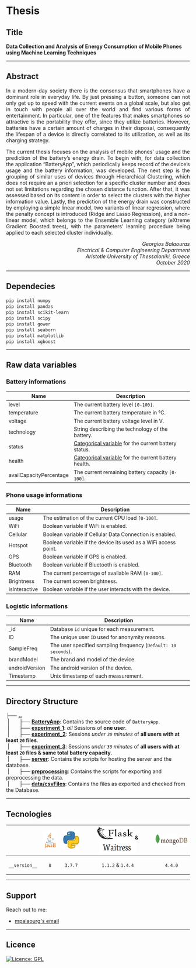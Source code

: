 # Thesis

## Title
<b>Data Collection and Analysis of Energy Consumption of Mobile Phones using Machine Learning Techniques</b>

---

## Abstract
<p align=justify>
In a modern-day society there is the consensus that smartphones have a dominant role in everyday life. By just pressing a button, someone can not only get up to speed with the current events on a global scale, but also get in touch with people all over the world and find various forms of entertainment. In particular, one of the features that makes smartphones so attractive is the portability they offer, since they utilize batteries. However, batteries have a certain amount of charges in their disposal, consequently the lifespan of a device is directly correlated to its utilization, as well as its charging strategy. <br>
</p>
<p align=justify>
The current thesis focuses on the analysis of mobile phones’ usage and the prediction of the battery’s energy drain. To begin with, for data collection the application “BatteryApp”, which periodically keeps record of the device’s usage and the battery information, was developed. The next step is the grouping of similar uses of devices through Hierarchical Clustering, which does not require an a priori selection for a specific cluster number and does not set limitations regarding the chosen distance function. After that, it was assessed based on its content in order to select the clusters with the higher information value. Lastly, the prediction of the energy drain was constructed by employing a simple linear model, two variants of linear regression, where the penalty concept is introduced (Ridge and Lasso Regression), and a non-linear model, which belongs to the Ensemble Learning category (eXtreme Gradient Boosted trees), with the parameters’ learning procedure being applied to each selected cluster individually.
</p>
<p align=right>
<i>Georgios Balaouras <br>
Electrical & Computer Engineering Department <br>
Aristotle University of Thessaloniki, Greece <br>
October 2020 </i> <br>
</p>

---

## Dependecies 
```
pip install numpy
pip install pandas
pip install scikit-learn
pip install scipy
pip install gower
pip install seaborn
pip install matplotlib
pip install xgboost
```
---

## Raw data variables 
### Battery informations
| Name | Description |
|------|-------------|
| level | The current battery level `[0-100]`.|
| temperature | The current battery temperature in °C.|
| voltage | The current battery voltage level in V.|
| technology | String describing the technology of the battery.|
| status | [Categorical variable](https://developer.android.com/reference/android/os/BatteryManager#EXTRA_STATUS) for the current battery status.|
| health | [Categorical variable](https://developer.android.com/reference/android/os/BatteryManager#EXTRA_HEALTH) for the current battery health.|
| availCapacityPercentage | The current remaining battery capacity `[0-100]`.|

### Phone usage informations 
| Name | Description |
|------|-------------|
| usage | The estimation of the current CPU load `[0-100]`.|
| WiFi | Boolean variable if WiFi is enabled.|
| Cellular | Boolean variable if Cellular Data Connection is enabled.|
| Hotspot | Boolean variable if the device its used as a WiFi access point.|
| GPS | Boolean variable if GPS is enabled.|
| Bluetooth | Boolean variable if Bluetooth is enabled.|
| RAM | The current percentage of available RAM `[0-100]`.|
| Brightness | The current screen brightness.|
| isInteractive | Boolean variable if the user interacts with the device.|

### Logistic informations
| Name | Description |
|------|-------------|
| _id | Database `id` unique for each measurement.|
| ID | The unique user `ID` used for anonymity reasons.|
| SampleFreq | The user specified sampling frequency (`Default: 10 seconds`).|
| brandModel | The brand and model of the device.|
| androidVersion | The android version of the device.|
| Timestamp | Unix timestamp of each measurement.|

---

## Directory Structure <br>
├── <b><ins>..</ins></b> <br>
&nbsp;|&nbsp;&nbsp;&nbsp;&nbsp;&nbsp;&nbsp;&nbsp;├── <b><ins>BatteryApp</ins></b>: Contains the source code of `BatteryApp`. <br>
&nbsp;|&nbsp;&nbsp;&nbsp;&nbsp;&nbsp;&nbsp;&nbsp;├── <b><ins>experiment_1</ins></b>: <i>all</i> Sessions of <b>one user</b>. <br>
&nbsp;|&nbsp;&nbsp;&nbsp;&nbsp;&nbsp;&nbsp;&nbsp;├── <b><ins>experiment_2</ins></b>: Sessions <i>under `30` minutes</i> of <b> all users with at least `20` files</b>. <br>
&nbsp;|&nbsp;&nbsp;&nbsp;&nbsp;&nbsp;&nbsp;&nbsp;├── <b><ins>experiment_3</ins></b>: Sessions <i>under `30` minutes</i> of <b> all users with at least `20` files & same total battery capacity</b>. <br>
&nbsp;|&nbsp;&nbsp;&nbsp;&nbsp;&nbsp;&nbsp;&nbsp;├── <b><ins>server</ins></b>: Contains the scripts for hosting the server and the database. <br>
&nbsp;|&nbsp;&nbsp;&nbsp;&nbsp;&nbsp;&nbsp;&nbsp;├── <b><ins>preprocessing</ins></b>: Contains the scripts for exporting and preprocessing the data.<br>
&nbsp;|&nbsp;&nbsp;&nbsp;&nbsp;&nbsp;&nbsp;&nbsp;├── <b><ins>data/csvFiles</ins></b>: Contains the files as exported and checked from the Database.<br>

---

## Tecnologies 

| |<img src="https://github.com/mpalaourg/Thesis/blob/master/data/images/java8%20icon.png" alt="Java" width="50" height="50"> | <img src="https://github.com/mpalaourg/Thesis/blob/master/data/images/python.png" alt="Python" width="50" height="50"> | <img src="https://github.com/mpalaourg/Thesis/blob/master/data/images/flask.png" alt="Flask" width="100" height="35"> & <img src="https://github.com/mpalaourg/Thesis/blob/master/data/images/waitress.png" alt="Waitress" width="100" height="35"> | <img src="https://github.com/mpalaourg/Thesis/blob/master/data/images/mongodb.jpg" alt="MongoDB" width="100" height="35">|
|-|-------------------------------------------------------------------------------------------------------------------------- |------------------------------------------------------------------------------------------------------------------------|---------------------------------------------------------------------------------------------------------------------------------------------------------------------------------------------------------------------------------------------------|--------------------------------------------------------------------------------------------------------------------------|
|<p align=center> `__version__` </p>|<p align=center> `8` </p>|<p align=center> `3.7.7` </p>|<p align=center> `1.1.2` & `1.4.4` </p>|<p align=center> `4.4.0` </p>|

---

## Support 

Reach out to me:

- [mpalaourg's email](mailto:gbalaouras@gmail.com "gbalaouras@gmail.com")

---

## Licence 
[![Licence: GPL](https://img.shields.io/github/license/mpalaourg/Thesis?style=flat-square)](https://github.com/mpalaourg/Thesis/blob/master/LICENSE)
